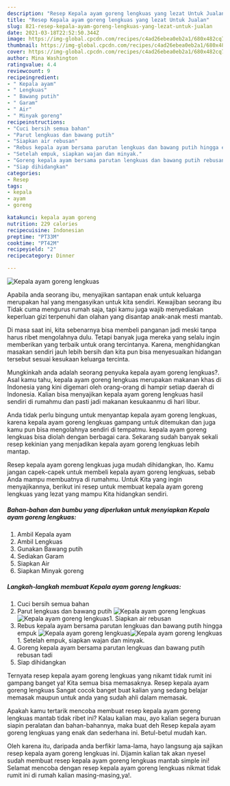 ```yaml
---
description: "Resep Kepala ayam goreng lengkuas yang lezat Untuk Jualan"
title: "Resep Kepala ayam goreng lengkuas yang lezat Untuk Jualan"
slug: 821-resep-kepala-ayam-goreng-lengkuas-yang-lezat-untuk-jualan
date: 2021-03-18T22:52:50.344Z
image: https://img-global.cpcdn.com/recipes/c4ad26ebea0eb2a1/680x482cq70/kepala-ayam-goreng-lengkuas-foto-resep-utama.jpg
thumbnail: https://img-global.cpcdn.com/recipes/c4ad26ebea0eb2a1/680x482cq70/kepala-ayam-goreng-lengkuas-foto-resep-utama.jpg
cover: https://img-global.cpcdn.com/recipes/c4ad26ebea0eb2a1/680x482cq70/kepala-ayam-goreng-lengkuas-foto-resep-utama.jpg
author: Mina Washington
ratingvalue: 4.4
reviewcount: 9
recipeingredient:
- " Kepala ayam"
- " Lengkuas"
- " Bawang putih"
- " Garam"
- " Air"
- " Minyak goreng"
recipeinstructions:
- "Cuci bersih semua bahan"
- "Parut lengkuas dan bawang putih"
- "Siapkan air rebusan"
- "Rebus kepala ayam bersama parutan lengkuas dan bawang putih hingga empuk"
- "Setelah empuk, siapkan wajan dan minyak."
- "Goreng kepala ayam bersama parutan lengkuas dan bawang putih rebusan tadi"
- "Siap dihidangkan"
categories:
- Resep
tags:
- kepala
- ayam
- goreng

katakunci: kepala ayam goreng 
nutrition: 229 calories
recipecuisine: Indonesian
preptime: "PT33M"
cooktime: "PT42M"
recipeyield: "2"
recipecategory: Dinner

---
```



![Kepala ayam goreng lengkuas](https://img-global.cpcdn.com/recipes/c4ad26ebea0eb2a1/680x482cq70/kepala-ayam-goreng-lengkuas-foto-resep-utama.jpg)

Apabila anda seorang ibu, menyajikan santapan enak untuk keluarga merupakan hal yang mengasyikan untuk kita sendiri. Kewajiban seorang ibu Tidak cuma mengurus rumah saja, tapi kamu juga wajib menyediakan keperluan gizi terpenuhi dan olahan yang disantap anak-anak mesti mantab.

Di masa  saat ini, kita sebenarnya bisa membeli panganan jadi meski tanpa harus ribet mengolahnya dulu. Tetapi banyak juga mereka yang selalu ingin memberikan yang terbaik untuk orang tercintanya. Karena, menghidangkan masakan sendiri jauh lebih bersih dan kita pun bisa menyesuaikan hidangan tersebut sesuai kesukaan keluarga tercinta. 



Mungkinkah anda adalah seorang penyuka kepala ayam goreng lengkuas?. Asal kamu tahu, kepala ayam goreng lengkuas merupakan makanan khas di Indonesia yang kini digemari oleh orang-orang di hampir setiap daerah di Indonesia. Kalian bisa menyajikan kepala ayam goreng lengkuas hasil sendiri di rumahmu dan pasti jadi makanan kesukaanmu di hari libur.

Anda tidak perlu bingung untuk menyantap kepala ayam goreng lengkuas, karena kepala ayam goreng lengkuas gampang untuk ditemukan dan juga kamu pun bisa mengolahnya sendiri di tempatmu. kepala ayam goreng lengkuas bisa diolah dengan berbagai cara. Sekarang sudah banyak sekali resep kekinian yang menjadikan kepala ayam goreng lengkuas lebih mantap.

Resep kepala ayam goreng lengkuas juga mudah dihidangkan, lho. Kamu jangan capek-capek untuk membeli kepala ayam goreng lengkuas, sebab Anda mampu membuatnya di rumahmu. Untuk Kita yang ingin menyajikannya, berikut ini resep untuk membuat kepala ayam goreng lengkuas yang lezat yang mampu Kita hidangkan sendiri.

<!--inarticleads1-->

##### Bahan-bahan dan bumbu yang diperlukan untuk menyiapkan Kepala ayam goreng lengkuas:

1. Ambil  Kepala ayam
1. Ambil  Lengkuas
1. Gunakan  Bawang putih
1. Sediakan  Garam
1. Siapkan  Air
1. Siapkan  Minyak goreng




<!--inarticleads2-->

##### Langkah-langkah membuat Kepala ayam goreng lengkuas:

1. Cuci bersih semua bahan
1. Parut lengkuas dan bawang putih
<img src="https://img-global.cpcdn.com/steps/70b3384a41c4e235/160x128cq70/kepala-ayam-goreng-lengkuas-langkah-memasak-2-foto.jpg" alt="Kepala ayam goreng lengkuas"><img src="https://img-global.cpcdn.com/steps/e6aac4a5d6adfa1d/160x128cq70/kepala-ayam-goreng-lengkuas-langkah-memasak-2-foto.jpg" alt="Kepala ayam goreng lengkuas">1. Siapkan air rebusan
1. Rebus kepala ayam bersama parutan lengkuas dan bawang putih hingga empuk
<img src="https://img-global.cpcdn.com/steps/1f2f7b729753c33c/160x128cq70/kepala-ayam-goreng-lengkuas-langkah-memasak-4-foto.jpg" alt="Kepala ayam goreng lengkuas"><img src="https://img-global.cpcdn.com/steps/b3a86d4c1e349c0f/160x128cq70/kepala-ayam-goreng-lengkuas-langkah-memasak-4-foto.jpg" alt="Kepala ayam goreng lengkuas">1. Setelah empuk, siapkan wajan dan minyak.
1. Goreng kepala ayam bersama parutan lengkuas dan bawang putih rebusan tadi
1. Siap dihidangkan




Ternyata resep kepala ayam goreng lengkuas yang nikamt tidak rumit ini gampang banget ya! Kita semua bisa memasaknya. Resep kepala ayam goreng lengkuas Sangat cocok banget buat kalian yang sedang belajar memasak maupun untuk anda yang sudah ahli dalam memasak.

Apakah kamu tertarik mencoba membuat resep kepala ayam goreng lengkuas mantab tidak ribet ini? Kalau kalian mau, ayo kalian segera buruan siapin peralatan dan bahan-bahannya, maka buat deh Resep kepala ayam goreng lengkuas yang enak dan sederhana ini. Betul-betul mudah kan. 

Oleh karena itu, daripada anda berfikir lama-lama, hayo langsung aja sajikan resep kepala ayam goreng lengkuas ini. Dijamin kalian tak akan nyesel sudah membuat resep kepala ayam goreng lengkuas mantab simple ini! Selamat mencoba dengan resep kepala ayam goreng lengkuas nikmat tidak rumit ini di rumah kalian masing-masing,ya!.

